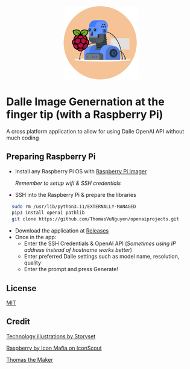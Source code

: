 
<div align='center'><img src='assets/logo.png' width='200'></div>


# Dalle Image Genernation at the finger tip (with a Raspberry Pi)

A cross platform application to allow for using Dalle OpenAI API without much coding

## Preparing Raspberry Pi

- Install any Raspberry Pi OS with [Raspberry Pi Imager](https://www.raspberrypi.com/software/)

  *Remember to setup wifi & SSH credentials*

- SSH into the Raspberry Pi & prepare the libraries
```bash
  sudo rm /usr/lib/python3.11/EXTERNALLY-MANAGED
  pip3 install openai pathlib
  git clone https://github.com/ThomasVuNguyen/openaiprojects.git
```

- Download the application at [Releases](https://github.com/ThomasVuNguyen/AccessibleAI/releases)
- Once in the app:
    - Enter the SSH Credentials & OpenAI API (*Sometimes using IP address instead of hostname works better*)
    - Enter preferred Dalle settings such as model name, resolution, quality
    - Enter the prompt and press Generate!
## License

[MIT](https://choosealicense.com/licenses/mit/)

## Credit

<a href="https://storyset.com/technology">Technology illustrations by Storyset</a>

<a href="https://iconscout.com/icons/raspberry">Raspberry by Icon Mafia on IconScout</a>

[Thomas the Maker](https://www.youtube.com/channel/UC4bEbmW14EdoZ4rVvv_gR-w)
